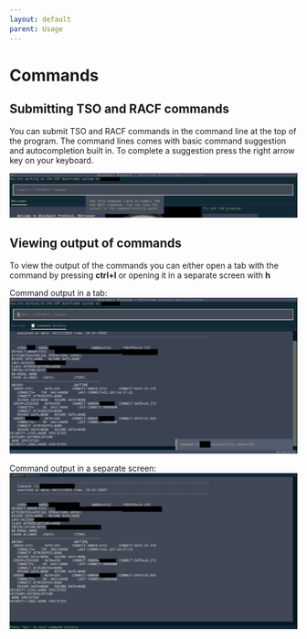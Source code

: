 ```yaml
---
layout: default
parent: Usage
---
```


# Commands

## Submitting TSO and RACF commands

You can submit TSO and RACF commands in the command line at the top of the program. The command lines comes with basic command suggestion and autocompletion built in. To complete a suggestion press the right arrow key on your keyboard.

![Screenshot of command line](/../assets/images/screenshots/command_line.png)

## Viewing output of commands

To view the output of the commands you can either open a tab with the command by pressing **ctrl+l** or opening it in a separate screen with **h**

Command output in a tab:
![Screenshot of command output in a tab](/../assets/images/screenshots/command_history_tab.png)

Command output in a separate screen:
![Screenshot of command output in a separate screen](/../assets/images/screenshots/command_history_screen.png)
